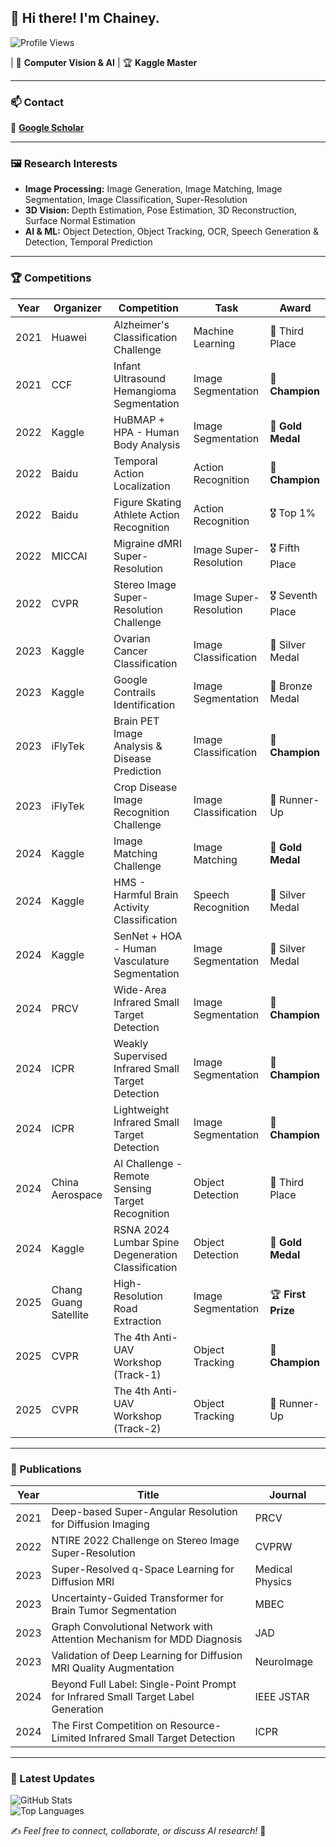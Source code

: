 ## 👋 Hi there! I'm Chainey.

![Profile Views](https://komarev.com/ghpvc/?username=chainey&color=blueviolet)

| 🎯 **Computer Vision & AI** | 🏆 **Kaggle Master**

---

### 📫 Contact

📖 **[Google Scholar](https://scholar.google.com/citations?user=h4orPsUAAAAJ&hl=zh-CN&oi=ao)**  


---

### 🖼️ Research Interests

- **Image Processing:** Image Generation, Image Matching, Image Segmentation, Image Classification, Super-Resolution
- **3D Vision:** Depth Estimation, Pose Estimation, 3D Reconstruction, Surface Normal Estimation
- **AI & ML:** Object Detection, Object Tracking, OCR, Speech Generation & Detection, Temporal Prediction

---

### 🏆 Competitions

| Year  | Organizer  | Competition | Task | Award |
|-------|-----------|-------------|------|-------|
| 2021  | Huawei  | Alzheimer's Classification Challenge | Machine Learning | 🥉 Third Place |
| 2021  | CCF  | Infant Ultrasound Hemangioma Segmentation | Image Segmentation | 🥇 **Champion** |
| 2022  | Kaggle | HuBMAP + HPA - Human Body Analysis | Image Segmentation | 🥇 **Gold Medal** |
| 2022  | Baidu  | Temporal Action Localization | Action Recognition | 🥇 **Champion** |
| 2022  | Baidu  | Figure Skating Athlete Action Recognition | Action Recognition | 🎖️ Top 1% |
| 2022  | MICCAI | Migraine dMRI Super-Resolution | Image Super-Resolution | 🎖️ Fifth Place |
| 2022  | CVPR | Stereo Image Super-Resolution Challenge | Image Super-Resolution | 🎖️ Seventh Place |
| 2023  | Kaggle | Ovarian Cancer Classification | Image Classification | 🥈 Silver Medal |
| 2023  | Kaggle | Google Contrails Identification | Image Segmentation | 🥉 Bronze Medal |
| 2023  | iFlyTek | Brain PET Image Analysis & Disease Prediction | Image Classification | 🥇 **Champion** |
| 2023  | iFlyTek | Crop Disease Image Recognition Challenge | Image Classification | 🥈 Runner-Up |
| 2024  | Kaggle | Image Matching Challenge | Image Matching | 🥇 **Gold Medal** |
| 2024  | Kaggle | HMS - Harmful Brain Activity Classification | Speech Recognition | 🥈 Silver Medal |
| 2024  | Kaggle | SenNet + HOA - Human Vasculature Segmentation | Image Segmentation | 🥈 Silver Medal |
| 2024  | PRCV | Wide-Area Infrared Small Target Detection | Image Segmentation | 🥇 **Champion** |
| 2024  | ICPR | Weakly Supervised Infrared Small Target Detection | Image Segmentation | 🥇 **Champion** |
| 2024  | ICPR | Lightweight Infrared Small Target Detection | Image Segmentation | 🥇 **Champion** |
| 2024  | China Aerospace | AI Challenge - Remote Sensing Target Recognition | Object Detection | 🥉 Third Place |
| 2024  | Kaggle | RSNA 2024 Lumbar Spine Degeneration Classification | Object Detection | 🥇 **Gold Medal** |
| 2025  | Chang Guang Satellite | High-Resolution Road Extraction | Image Segmentation | 🏆 **First Prize** |
| 2025  | CVPR  | The 4th Anti-UAV Workshop (Track-1) | Object Tracking | 🥇 **Champion** |
| 2025  | CVPR  | The 4th Anti-UAV Workshop (Track-2) | Object Tracking | 🥈 Runner-Up |

---

### 📄 Publications

| Year | Title | Journal |
|------|---------------------------|----------|
| 2021 | Deep-based Super-Angular Resolution for Diffusion Imaging | PRCV |
| 2022 | NTIRE 2022 Challenge on Stereo Image Super-Resolution | CVPRW |
| 2023 | Super-Resolved q-Space Learning for Diffusion MRI | Medical Physics |
| 2023 | Uncertainty-Guided Transformer for Brain Tumor Segmentation | MBEC |
| 2023 | Graph Convolutional Network with Attention Mechanism for MDD Diagnosis | JAD |
| 2023 | Validation of Deep Learning for Diffusion MRI Quality Augmentation | NeuroImage |
| 2024 | Beyond Full Label: Single-Point Prompt for Infrared Small Target Label Generation | IEEE JSTAR |
| 2024 | The First Competition on Resource-Limited Infrared Small Target Detection | ICPR |

---

### 📌 Latest Updates

![GitHub Stats](https://github-readme-stats.vercel.app/api?username=chainey&show_icons=true&theme=radical)  
![Top Languages](https://github-readme-stats.vercel.app/api/top-langs/?username=chainey&layout=compact&theme=radical)  

✍️ *Feel free to connect, collaborate, or discuss AI research!* 🚀

